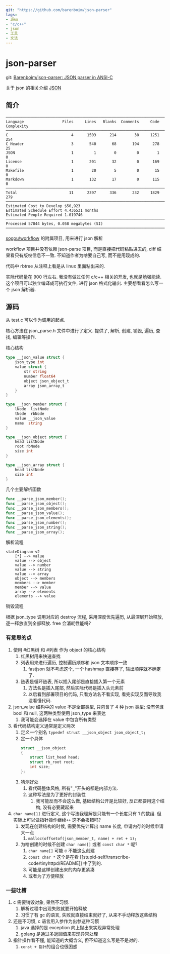 ```yaml
---
git: "https://github.com/barenboim/json-parser"
tags:
- 源码
- "c/c++"
- json
- 工具
- 文法
---
```


# json-parser

git: [Barenboim/json-parser: JSON parser in ANSI-C](https://github.com/barenboim/json-parser)

关于 json 的相关介绍 [JSON](https://www.json.org/json-en.html)

## 简介

```
───────────────────────────────────────────────────────────────────────────────
Language                 Files     Lines   Blanks  Comments     Code Complexity
───────────────────────────────────────────────────────────────────────────────
C                            4      1503      214        38     1251        254
C Header                     3       540       68       194      278         25
JSON                         1         1        0         0        1          0
License                      1       201       32         0      169          0
Makefile                     1        20        5         0       15          0
Markdown                     1       132       17         0      115          0
───────────────────────────────────────────────────────────────────────────────
Total                       11      2397      336       232     1829        279
───────────────────────────────────────────────────────────────────────────────
Estimated Cost to Develop $50,923
Estimated Schedule Effort 4.436531 months
Estimated People Required 1.019746
───────────────────────────────────────────────────────────────────────────────
Processed 57844 bytes, 0.058 megabytes (SI)
───────────────────────────────────────────────────────────────────────────────
```

[sogou/workflow](https://github.com/sogou/workflow) 的附属项目, 用来进行 json 解析

workflow 项目并没有依赖 json-parse 项目, 而是直接把代码粘贴进去的, diff 结果看只有版权信息不一致. 不知道作者为啥要自己写, 而不是用现成的.

代码中 rbtree 从注释上看是从 linux 里面粘出来的.

实际代码量在 900 行左右. 我没有做过任何 c/c++ 相关的开发, 也就是勉强能读. 这个项目可以独立编译成可执行文件, 进行 json 格式化输出. 主要想看看怎么写一个 json 解析器.

## 源码

从 test.c 可以作为调用的起点.

核心方法在 json_parse.h 文件中进行了定义. 提供了, 解析, 创建, 销毁, 遍历, 查找, 编辑等操作.

核心结构
```go
type __json_value struct {
    json_type int
    value struct {
        str string
        number float64
        object json_object_t
        array json_array_t
    }
}

type __json_member struct {
    lNode  listNode
    tNode  rbNode
    value __json_value
    name  string
}

type __json_object struct {
    head listNode
    root rbNode
    size int
}

type __json_array struct {
    head listNode
    size int
}
```

几个主要解析函数
```go
func __parse_json_member(); 
func __parse_json_object(); 
func __parse_json_members(); 
func __parse_json_value(); 
func __parse_json_elements();
func __parse_json_number();
func __parse_json_string();
func __parse_json_array();
```

解析流程
```mermaid
stateDiagram-v2
    [*] --> value
    value --> object
    value --> number
    value --> string
    value --> array
    object --> members
    members --> member
    member --> value
    array --> elements
    elements --> value
```

销毁流程

根据 json_type 调用对应的 destroy 流程, 采用深度优先遍历, 从最深层开始释放, 逐一释放直到全部释放. free 会消耗性能吗?

### 有意思的点

1. 使用 #红黑树 和 #列表 作为 object 的核心结构
    1. 红黑树用来快速查找
    2. 列表用来进行遍历, 控制遍历顺序和 json 文本顺序一致
        1. fastjson 就不考虑这个, 一个 hashmap 直接存了, 输出顺序就不确定了.
    3. 链表是循环链表, 所以插入尾部是直接插入第一个元素
        1. 方法名是插入尾部, 然后实际代码是插入头元素前
        2. 以后看到部署项目的代码, 只看方法名不看实现, 看完实现反而导致我没看懂代码.
2. json_value 结构中的 value 不是全部类型, 只包含了 4 种 json 类型; 没有包含 bool 和 null, 这两种类型使用 json_type 来表达
    1. 我可能会选择在 value 中包含所有类型
3. 看代码结构定义通常是定义两次
    1. 定义一个别名 `typedef struct __json_object json_object_t;`
    2. 定一个具体
        ```c
        struct __json_object
        {
        	struct list_head head;
        	struct rb_root root;
        	int size;
        };
        ```
    3. 猜测好处
        1. 看代码整体风格, 所有"`_`"开头的都是内部方法.
        2. 这种写法是为了更好的封装性
            1. 我可能反而不会这么做, 基础结构公开是比较好, 反正都要用这个结构, 没有必要藏起来
4. `char name[1]` 进行定义, 这个写法我理解是只能有一个长度只有 1 的数组. 但实际上可以做指针操作继续`++` 这不会报错吗?
    1. 发现在创建结构的时候, 需要优先计算出 name 长度, 申请内存的时候申请大一点
        1. `malloc(offsetof(json_member_t, name) + ret + 1);`
    2. 为啥创建的时候不创建 `char name[]` 或者 `const char *` 呢?
        1. `char name[]` 可能 c 不能这么创建
        2. `const char *` 这个是在看 [[stupid-self/transcribe-code/tinyhttpd/README]] 中了到的.
        3. 可能是这样创建出来的内存更紧凑
        4. 或者为了方便释放

### 一些吐槽

1. c 需要销毁对象, 果然不习惯.
    1. 解析过程中出现失败就要开始释放
    2. 习惯了有 gc 的语言, 失败就直接结束就好了, 从来不手动释放这些结构
2. 还是不习惯, c 语言用入参作为出参这种习惯
    1. java 选择的是 exception 向上抛出来实现异常处理
    2. golang 是通过多返回值来实现异常处理
3. 指针操作看不懂, 能知道的大概含义, 但不知道这么写是不是对的. 
    1. `const + 指针`的组合也很困惑
